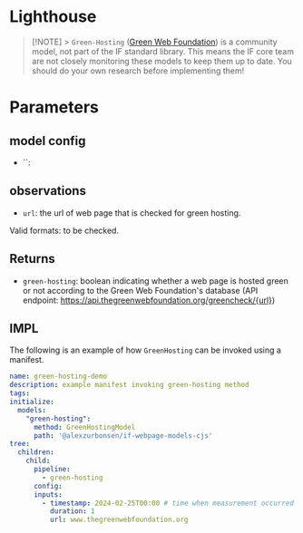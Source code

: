 # Lighthouse

> [!NOTE] > `Green-Hosting` ([Green Web Foundation](https://www.thegreenwebfoundation.org/tools/green-web-dataset/)) is a community model, not part of the IF standard library. This means the IF core team are not closely monitoring these models to keep them up to date. You should do your own research before implementing them!

# Parameters

## model config

- ``:

## observations

- `url`: the url of web page that is checked for green hosting.

Valid formats: to be checked.

## Returns

- `green-hosting`: boolean indicating whether a web page is hosted green or not according to the Green Web Foundation's database (API endpoint: https://api.thegreenwebfoundation.org/greencheck/{url})

## IMPL

The following is an example of how `GreenHosting` can be invoked using a manifest.

```yaml
name: green-hosting-demo
description: example manifest invoking green-hosting method
tags:
initialize:
  models:
    "green-hosting":
      method: GreenHostingModel
      path: '@alexzurbonsen/if-webpage-models-cjs'
tree:
  children:
    child:
      pipeline:
        - green-hosting
      config:
      inputs:
        - timestamp: 2024-02-25T00:00 # time when measurement occurred
          duration: 1
          url: www.thegreenwebfoundation.org
```


